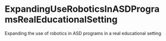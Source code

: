 # ExpandingUseRoboticsInASDProgramsRealEducationalSetting
Expanding the use of robotics in ASD programs in a real educational setting
